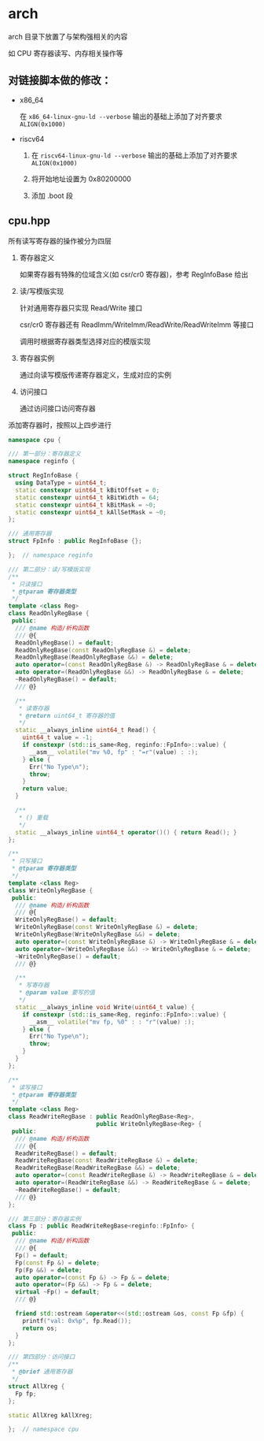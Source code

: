 # arch

arch 目录下放置了与架构强相关的内容

如 CPU 寄存器读写、内存相关操作等

## 对链接脚本做的修改：

- x86_64
  
    在 `x86_64-linux-gnu-ld --verbose` 输出的基础上添加了对齐要求 `ALIGN(0x1000)`

- riscv64

    1. 在 `riscv64-linux-gnu-ld --verbose` 输出的基础上添加了对齐要求 `ALIGN(0x1000)`

    2. 将开始地址设置为 0x80200000

    3. 添加 .boot 段


## cpu.hpp

所有读写寄存器的操作被分为四层

1. 寄存器定义

   如果寄存器有特殊的位域含义(如 csr/cr0 寄存器)，参考 RegInfoBase 给出

2. 读/写模版实现

   针对通用寄存器只实现 Read/Write 接口

   csr/cr0 寄存器还有 ReadImm/WriteImm/ReadWrite/ReadWriteImm 等接口

   调用时根据寄存器类型选择对应的模版实现

3. 寄存器实例

   通过向读写模版传递寄存器定义，生成对应的实例

4. 访问接口

   通过访问接口访问寄存器

添加寄存器时，按照以上四步进行

```c++
namespace cpu {

/// 第一部分：寄存器定义
namespace reginfo {

struct RegInfoBase {
  using DataType = uint64_t;
  static constexpr uint64_t kBitOffset = 0;
  static constexpr uint64_t kBitWidth = 64;
  static constexpr uint64_t kBitMask = ~0;
  static constexpr uint64_t kAllSetMask = ~0;
};

/// 通用寄存器
struct FpInfo : public RegInfoBase {};

};  // namespace reginfo

/// 第二部分：读/写模版实现
/**
 * 只读接口
 * @tparam 寄存器类型
 */
template <class Reg>
class ReadOnlyRegBase {
 public:
  /// @name 构造/析构函数
  /// @{
  ReadOnlyRegBase() = default;
  ReadOnlyRegBase(const ReadOnlyRegBase &) = delete;
  ReadOnlyRegBase(ReadOnlyRegBase &&) = delete;
  auto operator=(const ReadOnlyRegBase &) -> ReadOnlyRegBase & = delete;
  auto operator=(ReadOnlyRegBase &&) -> ReadOnlyRegBase & = delete;
  ~ReadOnlyRegBase() = default;
  /// @}

  /**
   * 读寄存器
   * @return uint64_t 寄存器的值
   */
  static __always_inline uint64_t Read() {
    uint64_t value = -1;
    if constexpr (std::is_same<Reg, reginfo::FpInfo>::value) {
      __asm__ volatile("mv %0, fp" : "=r"(value) : :);
    } else {
      Err("No Type\n");
      throw;
    }
    return value;
  }

  /**
   * () 重载
   */
  static __always_inline uint64_t operator()() { return Read(); }
};

/**
 * 只写接口
 * @tparam 寄存器类型
 */
template <class Reg>
class WriteOnlyRegBase {
 public:
  /// @name 构造/析构函数
  /// @{
  WriteOnlyRegBase() = default;
  WriteOnlyRegBase(const WriteOnlyRegBase &) = delete;
  WriteOnlyRegBase(WriteOnlyRegBase &&) = delete;
  auto operator=(const WriteOnlyRegBase &) -> WriteOnlyRegBase & = delete;
  auto operator=(WriteOnlyRegBase &&) -> WriteOnlyRegBase & = delete;
  ~WriteOnlyRegBase() = default;
  /// @}

  /**
   * 写寄存器
   * @param value 要写的值
   */
  static __always_inline void Write(uint64_t value) {
    if constexpr (std::is_same<Reg, reginfo::FpInfo>::value) {
      __asm__ volatile("mv fp, %0" : : "r"(value) :);
    } else {
      Err("No Type\n");
      throw;
    }
  }
};

/**
 * 读写接口
 * @tparam 寄存器类型
 */
template <class Reg>
class ReadWriteRegBase : public ReadOnlyRegBase<Reg>,
                         public WriteOnlyRegBase<Reg> {
 public:
  /// @name 构造/析构函数
  /// @{
  ReadWriteRegBase() = default;
  ReadWriteRegBase(const ReadWriteRegBase &) = delete;
  ReadWriteRegBase(ReadWriteRegBase &&) = delete;
  auto operator=(const ReadWriteRegBase &) -> ReadWriteRegBase & = delete;
  auto operator=(ReadWriteRegBase &&) -> ReadWriteRegBase & = delete;
  ~ReadWriteRegBase() = default;
  /// @}
};

/// 第三部分：寄存器实例
class Fp : public ReadWriteRegBase<reginfo::FpInfo> {
 public:
  /// @name 构造/析构函数
  /// @{
  Fp() = default;
  Fp(const Fp &) = delete;
  Fp(Fp &&) = delete;
  auto operator=(const Fp &) -> Fp & = delete;
  auto operator=(Fp &&) -> Fp & = delete;
  virtual ~Fp() = default;
  /// @}

  friend std::ostream &operator<<(std::ostream &os, const Fp &fp) {
    printf("val: 0x%p", fp.Read());
    return os;
  }
};

/// 第四部分：访问接口
/**
 * @brief 通用寄存器
 */
struct AllXreg {
  Fp fp;
};

static AllXreg kAllXreg;

};  // namespace cpu

```


